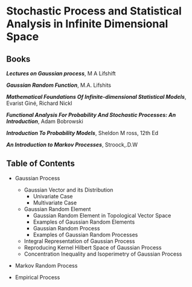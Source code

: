# Stochastic Process and Statistical Analysis in Infinite Dimensional Space

## Books

***Lectures on Gaussian process***, M A Lifshift

***Gaussian Random Function***, M.A. Lifshits

***Mathematical Foundations Of Infinite-dimensional Statistical Models***, Evarist Giné, Richard Nickl

***Functional Analysis For Probability And Stochastic Processes: An Introduction***, Adam Bobrowski

***Introduction To Probability Models***, Sheldon M ross, 12th Ed

***An Introduction to Markov Processes***, Stroock,.D.W

## Table of Contents

- Gaussian Process
  - Gaussian Vector and its Distribution
    - Univariate Case
    - Multivariate Case
  - Gaussian Random Element
    - Gaussian Random Element in Topological Vector Space
    - Examples of Gaussian Random Elements
    - Gaussian Random Process
    - Examples of Gaussian Random Processes 
  - Integral Representation of Gaussian Process
  - Reproducing Kernel Hilbert Space of Gaussian Process
  - Concentration Inequality and Isoperimetry of Gaussian Process

- Markov Random Process

- Empirical Process
